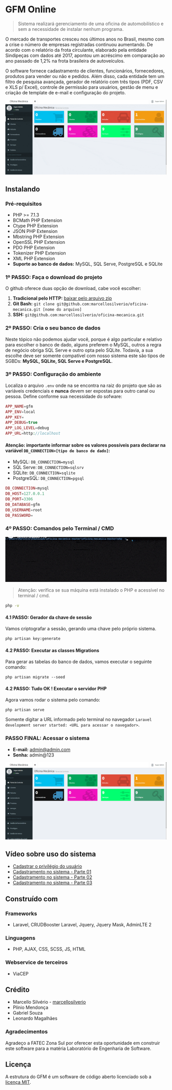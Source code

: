 # GFM Online
>  Sistema realizará gerenciamento de uma oficina de automobilístico e sem a necessidade de instalar nenhum programa.

O mercado de transportes cresceu nos últimos anos no Brasil, mesmo com a crise o número de empresas registradas continuou aumentando. De acordo com o relatório da frota circulante, elaborado pela entidade Sindipeças com dados até 2017, apontou um acréscimo em comparação ao ano passado de 1,2% na frota brasileira de autoveículos.

O software fornece cadastramento de clientes, funcionários, fornecedores, produtos para vender ou não e pedidos.
Além disso, cada entidade tem um filtro de pesquisa avançada, gerador de relatório com três tipos (PDF, CSV e XLS p/ Excel), 
controle de permissão para usuários, gestão de menu e criação de template de e-mail e configuração do projeto.

![Imagens sobre o sistema](/screenshot/main.gif)

## Instalando

### Pré-requisitos

- PHP >= 7.1.3
- BCMath PHP Extension
- Ctype PHP Extension
- JSON PHP Extension
- Mbstring PHP Extension
- OpenSSL PHP Extension
- PDO PHP Extension
- Tokenizer PHP Extension
- XML PHP Extension
- **Suporte ao banco de dados:** MySQL, SQL Serve, PostgreSQL e SQLite

### 1º PASSO: Faça o download do projeto

O github oferece duas opção de download, cabe você escolher:
1. **Tradicional pelo HTTP:** [baixar pelo arquivo zip](https://github.com/marcellosilverio/oficina-mecanica.git)
2. **Git Bash:** `git clone git@github.com:marcellosilverio/oficina-mecanica.git [nome do arquivo]`
3. **SSH:** `git@github.com:marcellosilverio/oficina-mecanica.git` 

### 2º PASSO: Cria o seu banco de dados

Neste tópico não podemos ajudar você, porque é algo particular e relativo para escolher o banco de dado, alguns preferem o MySQL, 
outros a regra de negócio obriga SQL Serve e outro opta pelo SQLite. Todavia, a sua escolhe deve ser somente compatível com nosso 
sistema este são tipos de SGBDs: **MySQL, SQLite, SQL Serve e PostgreSQL**.

### 3º PASSO: Configuração do ambiente

Localiza o arquivo `.env` onde  na se encontra na raiz do projeto que são as variáveis credenciais e **nunca** devem ser expostas para outro canal ou pessoa.
Define conforme sua necessidade do sofware:

```php
APP_NAME=gfm
APP_ENV=local
APP_KEY=
APP_DEBUG=true
APP_LOG_LEVEL=debug
APP_URL=http://localhost
```
#### Atenção: importante informar sobre os valores possíveis para declarar na variável `DB_CONNECTION=[tipo de banco de dado]`: 

- MySQL: `DB_CONNECTION=mysql`
- SQL Serve: `DB_CONNECTION=sqlsrv `
- SQLite: `DB_CONNECTION=sqlite `
- PostgreSQL: `DB_CONNECTION=pgsql `

```php
DB_CONNECTION=mysql
DB_HOST=127.0.0.1
DB_PORT=3306
DB_DATABASE=gfm
DB_USERNAME=root
DB_PASSWORD=
```

### 4º PASSO: Comandos pelo Terminal / CMD

![Comando para instalar o software](/screenshot/conf/cmd.gif)

> Atenção: verifica se sua máquina está instalado o PHP e acessível no terminal / cmd.

```sh
php -v
```

#### 4.1 PASSO: Gerador da chave de sessão
Vamos criptografar a sessão, gerando uma chave pelo próprio sistema.

```sh
php artisan key:generate
```

#### 4.2 PASSO: Executar as classes Migrations
Para gerar as tabelas do banco de dados, vamos executar o seguinte comando:

```
php artisan migrate --seed
```

#### 4.2 PASSO: Tudo OK ! Executar o servidor PHP
Agora vamos rodar o sistema pelo comando:

```
php artisan serve
```

Somente digitar a URL informado pelo terminal no navegador `Laravel development server started: <URL para acessar o navegador>`.

### PASSO FINAL: Acessar o sistema
- **E-mail:** admin@admin.com
- **Senha:** admin@123

![Tela principal do sistema](/screenshot/principal.png)

## Vídeo sobre uso do sistema

- [Cadastrar o privilégio do usuário](/screenshot/tutorial/00.mp4?raw=true)
- [Cadastramento no sistema - Parte 01](/screenshot/tutorial/01.mp4?raw=true)
- [Cadastramento no sistema - Parte 02](/screenshot/tutorial/02.mp4?raw=true)
- [Cadastramento no sistema - Parte 03](/screenshot/tutorial/03.mp4?raw=true)

## Construído com
### Frameworks
- Laravel, CRUDBooster Laravel, Jquery, Jquery Mask, AdminLTE 2

### Linguagens
- PHP, AJAX, CSS, SCSS, JS, HTML

### Webservice de terceiros
- ViaCEP

## Crédito

- Marcello Silvério - [marcellosilverio](https://github.com/marcellosilverio)
- Plínio Mendonça
- Gabriel Souza
- Leonardo Magalhães

### Agradecimentos
Agradeço a FATEC Zona Sul por oferecer esta oportunidade em construir este software para a matéria Laboratório de Engenharia de Software.

## Licença
A estrutura do GFM é um software de código aberto licenciado sob a [licença MIT](/LICENSE).
